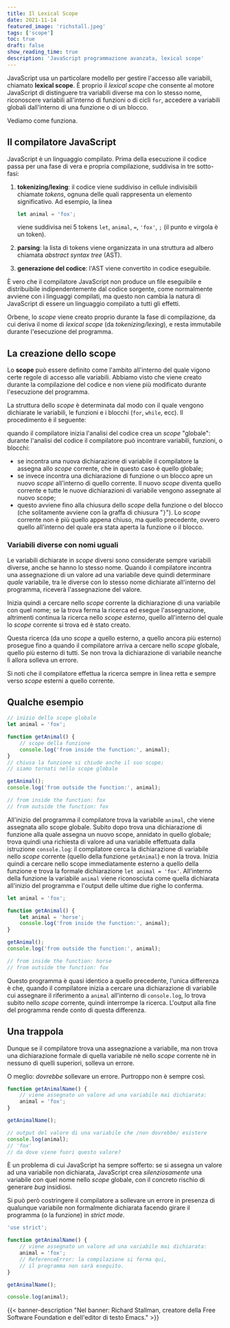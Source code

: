 ```yaml
---
title: Il Lexical Scope
date: 2021-11-14
featured_image: 'richstall.jpeg'
tags: ['scope']
toc: true
draft: false
show_reading_time: true
description: 'JavaScript programmazione avanzata, lexical scope'
---
```


JavaScript usa un particolare modello per gestire l'accesso alle variabili, chiamato **lexical
scope**. È proprio il _lexical scope_ che consente al motore JavaScript di distinguere tra variabili
diverse ma con lo stesso nome, riconoscere variabili all'interno di funzioni o di cicli `for`,
accedere a variabili globali dall'interno di una funzione o di un blocco.

Vediamo come funziona.

## Il compilatore JavaScript

JavaScript è un linguaggio compilato. Prima della esecuzione il codice passa per una fase di vera e
propria compilazione, suddivisa in tre sotto-fasi:

1.  **tokenizing/lexing**: il codice viene suddiviso in cellule indivisibili chiamate _tokens_,
    ognuna delle quali rappresenta un elemento significativo. Ad esempio, la linea

    ```javascript
    let animal = 'fox';
    ```

    viene suddivisa nei 5 tokens `let`, `animal`, `=`, `'fox'`, `;` (il punto e virgola è un token).

2.  **parsing**: la lista di tokens viene organizzata in una struttura ad albero chiamata _abstract
    syntax tree_ (AST).
3.  **generazione del codice**: l'AST viene convertito in codice eseguibile.

È vero che il compilatore JavaScript non produce un file eseguibile e distribuibile
indipendentemente dal codice sorgente, come normalmente avviene con i linguaggi compilati, ma questo
non cambia la natura di JavaScript di essere un linguaggio compilato a tutti gli effetti.

Orbene, lo _scope_ viene creato proprio durante la fase di compilazione, da cui deriva il nome di
_lexical scope_ (da _tokenizing/lexing_), e resta immutabile durante l'esecuzione del programma.

## La creazione dello scope

Lo **scope** può essere definito come l'ambito all'interno del quale vigono certe regole di accesso
alle variabili. Abbiamo visto che viene creato durante la compilazione del codice e non viene più
modificato durante l'esecuzione del programma.

La struttura dello _scope_ è determinata dal modo con il quale vengono dichiarate le variabili, le
funzioni e i blocchi (`for`, `while`, ecc). Il procedimento è il seguente:

quando il compilatore inizia l'analisi del codice crea un _scope_ "globale": durante l'analisi del
codice il compilatore può incontrare variabili, funzioni, o blocchi:

- se incontra una nuova dichiarazione di variabile il compilatore la assegna allo _scope_ corrente,
  che in questo caso è quello globale;
- se invece incontra una dichiarazione di funzione o un blocco apre un nuovo _scope_ all'interno di
  quello corrente. Il nuovo _scope_ diventa quello corrente e tutte le nuove dichiarazioni di
  variabile vengono assegnate al nuovo scope;
- questo avviene fino alla chiusura dello _scope_ della funzione o del blocco (che solitamente
  avviene con la graffa di chiusura "`}`"). Lo _scope_ corrente non è più quello appena chiuso, ma
  quello precedente, ovvero quello all'interno del quale era stata aperta la funzione o il blocco.

### Variabili diverse con nomi uguali

Le variabili dichiarate in _scope_ diversi sono considerate sempre variabili diverse, anche se hanno
lo stesso nome. Quando il compilatore incontra una assegnazione di un valore ad una variabile deve
quindi determinare _quale_ variabile, tra le diverse con lo stesso nome dichiarate all'interno del
programma, riceverà l'assegnazione del valore.

Inizia quindi a cercare nello _scope_ corrente la dichiarazione di una variabile con quel nome; se
la trova ferma la ricerca ed esegue l'assegnazione, altrimenti continua la ricerca nello _scope
esterno_, quello all'interno del quale lo _scope_ corrente si trova ed è stato creato.

Questa ricerca (da uno _scope_ a quello esterno, a quello ancora più esterno) prosegue fino a quando
il compilatore arriva a cercare nello _scope_ globale, quello più esterno di tutti. Se non trova la
dichiarazione di variabile neanche lì allora solleva un errore.

Si noti che il compilatore effettua la ricerca sempre in linea retta e sempre verso _scope_ esterni
a quello corrente.

## Qualche esempio

```javascript
// inizio dello scope globale
let animal = 'fox';

function getAnimal() {
	// scope della funzione
	console.log('from inside the function:', animal);
}
// chiusa la funzione si chiude anche il suo scope;
// siamo tornati nello scope globale

getAnimal();
console.log('from outside the function:', animal);

// from inside the function: fox
// from outside the function: fox
```

All'inizio del programma il compilatore trova la variabile `animal`, che viene assegnata allo scope
globale. Subito dopo trova una dichiarazione di funzione alla quale assegna un nuovo scope, annidato
in quello globale; trova quindi una richiesta di valore ad una variabile effettuata dalla istruzione
`console.log`: il compilatore cerca la dichiarazione di variabile nello _scope_ corrente (quello
della funzione `getAnimal`) e non la trova. Inizia quindi a cercare nello scope immediatamente
esterno a quello della funzione e trova la formale dichiarazione `let animal = 'fox'`. All'interno
della funzione la variabile `animal` viene riconosciuta come quella dichiarata all'inizio del
programma e l'output delle ultime due righe lo conferma.

```javascript
let animal = 'fox';

function getAnimal() {
	let animal = 'horse';
	console.log('from inside the function:', animal);
}

getAnimal();
console.log('from outside the function:', animal);

// from inside the function: horse
// from outside the function: fox
```

Questo programma è quasi identico a quello precedente, l'unica differenza è che, quando il
compilatore inizia a cercare una dichiarazione di variabile cui assegnare il riferimento a `animal`
all'interno di `console.log`, lo trova subito nello _scope_ corrente, quindi interrompe la ricerca.
L'output alla fine del programma rende conto di questa differenza.

## Una trappola

Dunque se il compilatore trova una assegnazione a variabile, ma non trova una dichiarazione formale
di quella variabile nè nello _scope_ corrente nè in nessuno di quelli superiori, solleva un errore.

O meglio: _dovrebbe_ sollevare un errore. Purtroppo non è sempre così.

```javascript
function getAnimalName() {
	// viene assegnato un valore ad una variabile mai dichiarata:
	animal = 'fox';
}

getAnimalName();

// output del valore di una variabile che /non dovrebbe/ esistere
console.log(animal);
// 'fox'
// da dove viene fuori questo valore?
```

È un problema di cui JavaScript ha sempre sofferto: se si assegna un valore ad una variabile non
dichiarata, JavaScript crea _silenziosamente_ una variabile con quel nome nello _scope_ globale, con
il concreto rischio di generare _bug_ insidiosi.

Si può però costringere il compilatore a sollevare un errore in presenza di qualunque variabile non
formalmente dichiarata facendo girare il programma (o la funzione) in _strict mode_.

```javascript
'use strict';

function getAnimalName() {
	// viene assegnato un valore ad una variabile mai dichiarata:
	animal = 'fox';
	// ReferenceError: la compilazione si ferma qui,
	// il programma non sarà eseguito.
}

getAnimalName();

console.log(animal);
```

{{< banner-description "Nel banner: Richard Stallman, creatore della Free Software Foundation e dell'editor di testo Emacs." >}}
